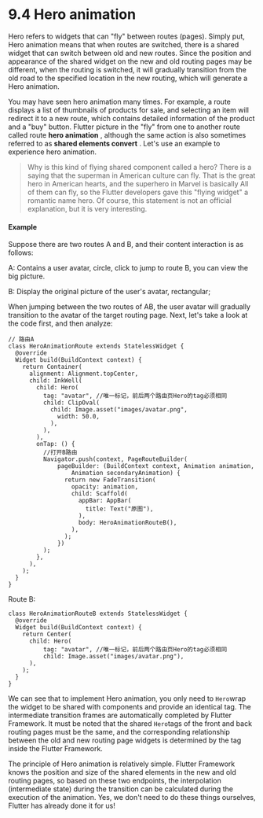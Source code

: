 # 9.4 Hero animation

Hero refers to widgets that can "fly" between routes (pages). Simply put, Hero animation means that when routes are switched, there is a shared widget that can switch between old and new routes. Since the position and appearance of the shared widget on the new and old routing pages may be different, when the routing is switched, it will gradually transition from the old road to the specified location in the new routing, which will generate a Hero animation.

You may have seen hero animation many times. For example, a route displays a list of thumbnails of products for sale, and selecting an item will redirect it to a new route, which contains detailed information of the product and a "buy" button. Flutter picture in the "fly" from one to another route called route **hero animation** , although the same action is also sometimes referred to as **shared elements convert** . Let's use an example to experience hero animation.

> Why is this kind of flying shared component called a hero? There is a saying that the superman in American culture can fly. That is the great hero in American hearts, and the superhero in Marvel is basically All of them can fly, so the Flutter developers gave this "flying widget" a romantic name hero. Of course, this statement is not an official explanation, but it is very interesting.

#### Example

Suppose there are two routes A and B, and their content interaction is as follows:

A: Contains a user avatar, circle, click to jump to route B, you can view the big picture.

B: Display the original picture of the user's avatar, rectangular;

When jumping between the two routes of AB, the user avatar will gradually transition to the avatar of the target routing page. Next, let's take a look at the code first, and then analyze:

```
// 路由A
class HeroAnimationRoute extends StatelessWidget {
  @override
  Widget build(BuildContext context) {
    return Container(
      alignment: Alignment.topCenter,
      child: InkWell(
        child: Hero(
          tag: "avatar", //唯一标记，前后两个路由页Hero的tag必须相同
          child: ClipOval(
            child: Image.asset("images/avatar.png",
              width: 50.0,
            ),
          ),
        ),
        onTap: () {
          //打开B路由  
          Navigator.push(context, PageRouteBuilder(
              pageBuilder: (BuildContext context, Animation animation,
                  Animation secondaryAnimation) {
                return new FadeTransition(
                  opacity: animation,
                  child: Scaffold(
                    appBar: AppBar(
                      title: Text("原图"),
                    ),
                    body: HeroAnimationRouteB(),
                  ),
                );
              })
          );
        },
      ),
    );
  }
}

```

Route B:

```
class HeroAnimationRouteB extends StatelessWidget {
  @override
  Widget build(BuildContext context) {
    return Center(
      child: Hero(
          tag: "avatar", //唯一标记，前后两个路由页Hero的tag必须相同
          child: Image.asset("images/avatar.png"),
      ),
    );
  }
}

```

We can see that to implement Hero animation, you only need to `Hero`wrap the widget to be shared with components and provide an identical tag. The intermediate transition frames are automatically completed by Flutter Framework. It must be noted that the shared `Hero`tags of the front and back routing pages must be the same, and the corresponding relationship between the old and new routing page widgets is determined by the tag inside the Flutter Framework.

The principle of Hero animation is relatively simple. Flutter Framework knows the position and size of the shared elements in the new and old routing pages, so based on these two endpoints, the interpolation (intermediate state) during the transition can be calculated during the execution of the animation. Yes, we don't need to do these things ourselves, Flutter has already done it for us!
